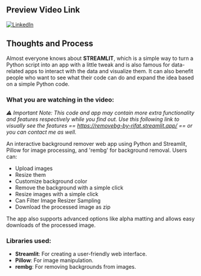 ## Preview Video Link

[![LinkedIn](https://img.shields.io/badge/LinkedIn-Video-blue?style=flat&logo=linkedin)](https://www.linkedin.com/posts/rifat-anwar-robin_python-streamlit-pillow-activity-7245528260296523776-kGkJ?utm_source=share&utm_medium=member_desktop)

## Thoughts and Process
Almost everyone knows about **STREAMLIT**, which is a simple way to turn a Python script into an app with a little tweak and is also famous for data-related apps to interact with the data and visualize them. It can also benefit people who want to see what their code can do and expand the idea based on a simple Python code.

### What you are watching in the video:
*⚠️ Important Note: This code and app may contain more extra functionality and features respectively while you find out. Use this following link to visually see the features == https://removebg-by-rifat.streamlit.app/ ==  or you can contact me as well.*

An interactive background remover web app using Python and Streamlit, Pillow for image processing, and 'rembg' for background removal. Users can:

- Upload images
- Resize them
- Customize background color
- Remove the background with a simple click
- Resize images with a simple click
- Can Filter Image Resizer Sampling
- Download the processed image as zip

The app also supports advanced options like alpha matting and allows easy downloads of the processed image.

### Libraries used:
- **Streamlit**: For creating a user-friendly web interface.
- **Pillow**: For image manipulation.
- **rembg**: For removing backgrounds from images.
